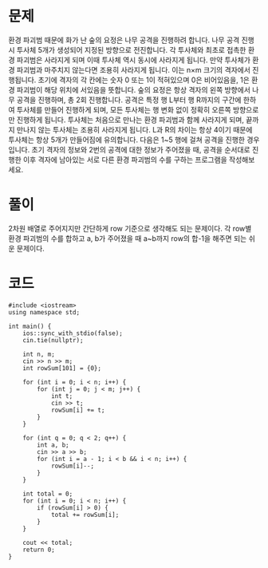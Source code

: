 
# 문제

환경 파괴범 때문에 화가 난 숲의 요정은 나무 공격을 진행하려 합니다. 나무 공격 진행시 투사체 5개가 생성되어 지정된 방향으로 전진합니다. 각 투사체와 최초로 접촉한 환경 파괴범은 사라지게 되며 이때 투사체 역시 동시에 사라지게 됩니다. 만약 투사체가 환경 파괴범과 마주치지 않는다면 조용히 사라지게 됩니다.
이는 n×m 크기의 격자에서 진행됩니다. 초기에 격자의 각 칸에는 숫자 0 또는 1이 적혀있으며 0은 비어있음을, 1은 환경 파괴범이 해당 위치에 서있음을 뜻합니다.
숲의 요정은 항상 격자의 왼쪽 방향에서 나무 공격을 진행하며, 총 2회 진행합니다. 공격은 특정 행 L부터 행 R까지의 구간에 한하여 투사체를 만들어 진행하게 되며, 모든 투사체는 행 변화 없이 정확히 오른쪽 방향으로만 진행하게 됩니다. 투사체는 처음으로 만나는 환경 파괴범과 함께 사라지게 되며, 끝까지 만나지 않는 투사체는 조용히 사라지게 됩니다. L과 R의 차이는 항상 4이기 때문에 투사체는 항상 5개가 만들어짐에 유의합니다. 다음은 1~5 행에 걸쳐 공격을 진행한 경우입니다.
초기 격자의 정보와 2번의 공격에 대한 정보가 주어졌을 때, 공격을 순서대로 진행한 이후 격자에 남아있는 서로 다른 환경 파괴범의 수를 구하는 프로그램을 작성해보세요.

# 풀이

2차원 배열로 주어지지만 간단하게 row 기준으로 생각해도 되는 문제이다.
각 row별 환경 파괴범의 수를 합하고 a, b가 주어졌을 때 a~b까지 row의 합-1을 해주면 되는 쉬운 문제이다.

# 코드
```
#include <iostream>
using namespace std;

int main() {
    ios::sync_with_stdio(false);
    cin.tie(nullptr);

    int n, m;
    cin >> n >> m;
    int rowSum[101] = {0};

    for (int i = 0; i < n; i++) {
        for (int j = 0; j < m; j++) {
            int t;
            cin >> t;
            rowSum[i] += t;
        }
    }

    for (int q = 0; q < 2; q++) {
        int a, b;
        cin >> a >> b;
        for (int i = a - 1; i < b && i < n; i++) {
            rowSum[i]--;
        }
    }

    int total = 0;
    for (int i = 0; i < n; i++) {
        if (rowSum[i] > 0) {
            total += rowSum[i];
        }
    }

    cout << total;
    return 0;
}
```